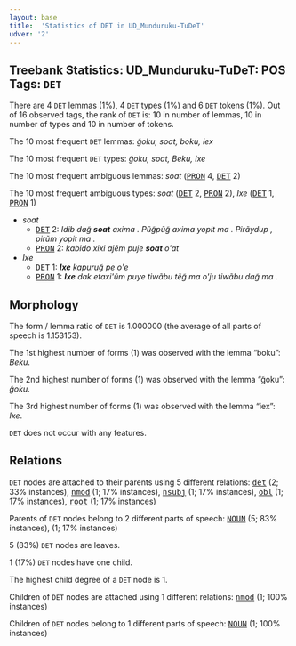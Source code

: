 ```yaml
---
layout: base
title:  'Statistics of DET in UD_Munduruku-TuDeT'
udver: '2'
---
```


## Treebank Statistics: UD_Munduruku-TuDeT: POS Tags: `DET`

There are 4 `DET` lemmas (1%), 4 `DET` types (1%) and 6 `DET` tokens (1%).
Out of 16 observed tags, the rank of `DET` is: 10 in number of lemmas, 10 in number of types and 10 in number of tokens.

The 10 most frequent `DET` lemmas: <em>g̃oku, soat, boku, iex</em>

The 10 most frequent `DET` types:  <em>g̃oku, soat, Beku, Ixe</em>

The 10 most frequent ambiguous lemmas: <em>soat</em> (<tt><a href="myu_tudet-pos-PRON.html">PRON</a></tt> 4, <tt><a href="myu_tudet-pos-DET.html">DET</a></tt> 2)

The 10 most frequent ambiguous types:  <em>soat</em> (<tt><a href="myu_tudet-pos-DET.html">DET</a></tt> 2, <tt><a href="myu_tudet-pos-PRON.html">PRON</a></tt> 2), <em>Ixe</em> (<tt><a href="myu_tudet-pos-DET.html">DET</a></tt> 1, <tt><a href="myu_tudet-pos-PRON.html">PRON</a></tt> 1)


* <em>soat</em>
  * <tt><a href="myu_tudet-pos-DET.html">DET</a></tt> 2: <em>Idib dag̃ <b>soat</b> axima . Pũg̃pũg̃ axima yopit ma . Pirãydup , pirũm yopit ma .</em>
  * <tt><a href="myu_tudet-pos-PRON.html">PRON</a></tt> 2: <em>kabido xixi ajẽm puje <b>soat</b> o'at</em>
* <em>Ixe</em>
  * <tt><a href="myu_tudet-pos-DET.html">DET</a></tt> 1: <em><b>Ixe</b> kapurug̃ pe o'e</em>
  * <tt><a href="myu_tudet-pos-PRON.html">PRON</a></tt> 1: <em><b>Ixe</b> dak etaxi'ũm puye tiwãbu tẽg̃ ma o'ju tiwãbu dag̃ ma .</em>

## Morphology

The form / lemma ratio of `DET` is 1.000000 (the average of all parts of speech is 1.153153).

The 1st highest number of forms (1) was observed with the lemma “boku”: <em>Beku</em>.

The 2nd highest number of forms (1) was observed with the lemma “g̃oku”: <em>g̃oku</em>.

The 3rd highest number of forms (1) was observed with the lemma “iex”: <em>Ixe</em>.

`DET` does not occur with any features.


## Relations

`DET` nodes are attached to their parents using 5 different relations: <tt><a href="myu_tudet-dep-det.html">det</a></tt> (2; 33% instances), <tt><a href="myu_tudet-dep-nmod.html">nmod</a></tt> (1; 17% instances), <tt><a href="myu_tudet-dep-nsubj.html">nsubj</a></tt> (1; 17% instances), <tt><a href="myu_tudet-dep-obl.html">obl</a></tt> (1; 17% instances), <tt><a href="myu_tudet-dep-root.html">root</a></tt> (1; 17% instances)

Parents of `DET` nodes belong to 2 different parts of speech: <tt><a href="myu_tudet-pos-NOUN.html">NOUN</a></tt> (5; 83% instances),  (1; 17% instances)

5 (83%) `DET` nodes are leaves.

1 (17%) `DET` nodes have one child.

The highest child degree of a `DET` node is 1.

Children of `DET` nodes are attached using 1 different relations: <tt><a href="myu_tudet-dep-nmod.html">nmod</a></tt> (1; 100% instances)

Children of `DET` nodes belong to 1 different parts of speech: <tt><a href="myu_tudet-pos-NOUN.html">NOUN</a></tt> (1; 100% instances)

